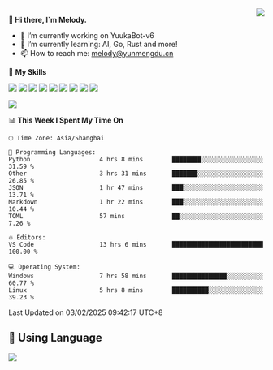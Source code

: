 <a href="#">
  <img align="right" src="https://github-readme-stats.vercel.app/api?username=melodyyuuka&count_private=true&show_icons=true" />
</a>

**👋 Hi there, I`m Melody.**

- 🔭 I’m currently working on YuukaBot-v6
- 🌱 I’m currently learning: AI, Go, Rust and more!
- 📫 How to reach me: melody@yunmengdu.cn

🌟 **My Skills** 

![](https://img.shields.io/badge/-Python-3e74a2?style=flat-square&logo=Python&logoColor=fff)
![](https://img.shields.io/badge/-Java-007396?style=flat-square&logo=OpenJDK&logoColor=fff)
![](https://img.shields.io/badge/-Node.js-339933?style=flat-square&logo=Node.js&logoColor=fff)
![](https://img.shields.io/badge/-Git-f05032?style=flat-square&logo=git&logoColor=fff)
![](https://img.shields.io/badge/-PostgreSQL-4169e1?style=flat-square&logo=PostgreSQL&logoColor=fff)
![](https://img.shields.io/badge/-Rust-000000?style=flat-square&logo=rust&logoColor=fff)
![](https://img.shields.io/badge/-VSCode-007acc?style=flat-square&logo=Visual-Studio-Code&logoColor=fff)
![](https://img.shields.io/badge/-FastAPI-009688?style=flat-square&logo=FastAPI&logoColor=fff)
![](https://img.shields.io/badge/-Linux-000000?style=flat-square&logo=Linux&logoColor=fff)


![](https://wakatime.com/badge/user/fa6dc0e2-47c5-4d2d-ae45-69fec6f2122c.svg)

<!--START_SECTION:waka-->
📊 **This Week I Spent My Time On** 

```text
🕑︎ Time Zone: Asia/Shanghai

💬 Programming Languages: 
Python                   4 hrs 8 mins        ████████░░░░░░░░░░░░░░░░░   31.59 % 
Other                    3 hrs 31 mins       ███████░░░░░░░░░░░░░░░░░░   26.85 % 
JSON                     1 hr 47 mins        ███░░░░░░░░░░░░░░░░░░░░░░   13.71 % 
Markdown                 1 hr 22 mins        ███░░░░░░░░░░░░░░░░░░░░░░   10.44 % 
TOML                     57 mins             ██░░░░░░░░░░░░░░░░░░░░░░░    7.26 % 

🔥 Editors: 
VS Code                  13 hrs 6 mins       █████████████████████████   100.00 % 

💻 Operating System: 
Windows                  7 hrs 58 mins       ███████████████░░░░░░░░░░   60.77 % 
Linux                    5 hrs 8 mins        ██████████░░░░░░░░░░░░░░░   39.23 % 
```


 Last Updated on 03/02/2025 09:42:17 UTC+8
<!--END_SECTION:waka-->

## 🥰 **Using Language**

![](https://github-readme-stats.vercel.app/api/wakatime?username=MelodyYuyuko&layout=compact&hide_border=true)
